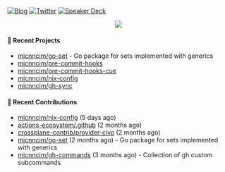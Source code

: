 [![Blog](https://img.shields.io/badge/Blog-0?style=flat-square&logo=gatsby&color=181717&logoColor=white)](https://micnncim.com)
[![Twitter](https://img.shields.io/badge/Twitter-0?style=flat-square&logo=twitter&color=1DA1F2&logoColor=white)](https://twitter.com/micnncim)
[![Speaker Deck](https://img.shields.io/badge/Speaker_Deck-0?style=flat-square&logo=speaker-deck&color=009287&logoColor=white)](https://speakerdeck.com/micnncim)

<p align="center">
<img src="https://github-readme-stats.vercel.app/api?username=micnncim&show_icons=true&count_private=true" />
</p>

#### 🍎 Recent Projects

- [micnncim/go-set](https://github.com/micnncim/go-set) - Go package for sets implemented with generics
- [micnncim/pre-commit-hooks](https://github.com/micnncim/pre-commit-hooks)
- [micnncim/pre-commit-hooks-cue](https://github.com/micnncim/pre-commit-hooks-cue)
- [micnncim/nix-config](https://github.com/micnncim/nix-config)
- [micnncim/gh-sync](https://github.com/micnncim/gh-sync)

#### 🌱 Recent Contributions

- [micnncim/nix-config](https://github.com/micnncim/nix-config) (5 days ago)
- [actions-ecosystem/.github](https://github.com/actions-ecosystem/.github) (2 months ago)
- [crossplane-contrib/provider-civo](https://github.com/crossplane-contrib/provider-civo) (2 months ago)
- [micnncim/go-set](https://github.com/micnncim/go-set) (2 months ago) - Go package for sets implemented with generics
- [micnncim/gh-commands](https://github.com/micnncim/gh-commands) (3 months ago) - Collection of gh custom subcommands
